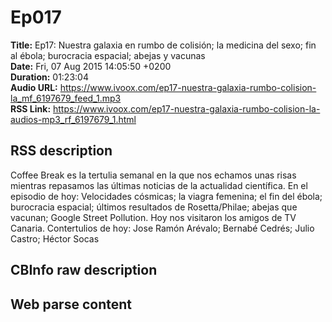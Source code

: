 # Ep017  
**Title:** Ep17: Nuestra galaxia en rumbo de colisión; la medicina del sexo; fin al ébola; burocracia espacial; abejas y vacunas  
**Date:** Fri, 07 Aug 2015 14:05:50 +0200  
**Duration:** 01:23:04  
**Audio URL:** https://www.ivoox.com/ep17-nuestra-galaxia-rumbo-colision-la_mf_6197679_feed_1.mp3  
**RSS Link:** https://www.ivoox.com/ep17-nuestra-galaxia-rumbo-colision-la-audios-mp3_rf_6197679_1.html  

## RSS description
Coffee Break es la tertulia semanal en la que nos echamos unas risas mientras repasamos las últimas noticias de la actualidad científica. En el episodio de hoy: Velocidades cósmicas; la viagra femenina; el fin del ébola; burocracia espacial; últimos resultados de Rosetta/Philae; abejas que vacunan; Google Street Pollution. Hoy nos visitaron los amigos de TV Canaria. Contertulios de hoy: Jose Ramón Arévalo; Bernabé Cedrés; Julio Castro; Héctor Socas

## CBInfo raw description


## Web parse content

